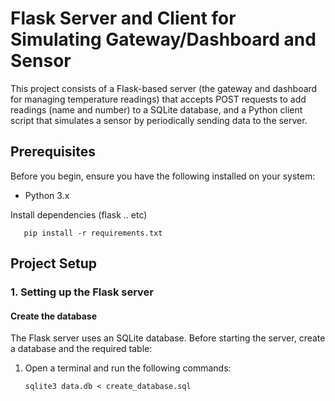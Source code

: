 # Flask Server and Client for Simulating Gateway/Dashboard and Sensor

This project consists of a Flask-based server (the gateway and dashboard for managing temperature readings) that accepts POST requests to add readings (name and number) to a SQLite database, and a Python client script that simulates a sensor by periodically sending data to the server.

## Prerequisites

Before you begin, ensure you have the following installed on your system:

- Python 3.x

Install dependencies (flask .. etc)

`   pip install -r requirements.txt`


## Project Setup

### 1. Setting up the Flask server

#### Create the database

The Flask server uses an SQLite database. Before starting the server, create a database and the required table:

1. Open a terminal and run the following commands:

   `sqlite3 data.db < create_database.sql`
